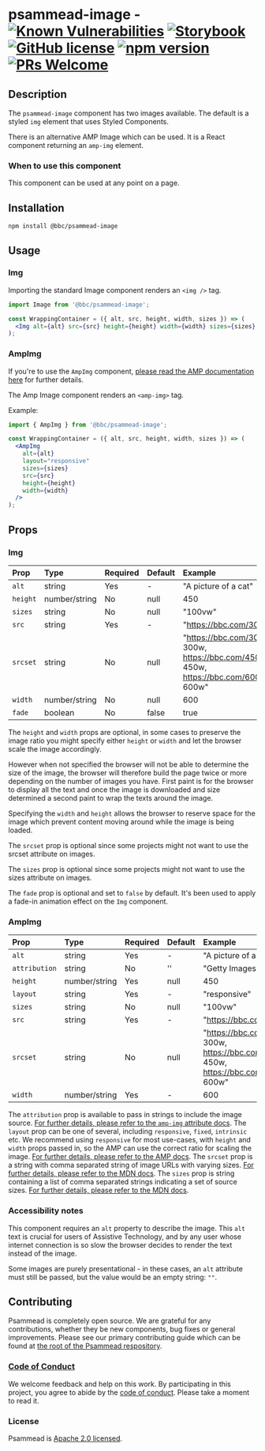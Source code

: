 # psammead-image - [![Known Vulnerabilities](https://snyk.io/test/github/bbc/psammead/badge.svg?targetFile=packages%2Fcomponents%2Fpsammead-image%2Fpackage.json)](https://snyk.io/test/github/bbc/psammead?targetFile=packages%2Fcomponents%2Fpsammead-image%2Fpackage.json) [![Storybook](https://raw.githubusercontent.com/storybooks/brand/master/badge/badge-storybook.svg?sanitize=true)](https://bbc.github.io/psammead/?path=/story/image-img--landscape-image) [![GitHub license](https://img.shields.io/badge/license-Apache%202.0-blue.svg)](https://github.com/bbc/psammead/blob/latest/LICENSE) [![npm version](https://img.shields.io/npm/v/@bbc/psammead-image.svg)](https://www.npmjs.com/package/@bbc/psammead-image) [![PRs Welcome](https://img.shields.io/badge/PRs-welcome-brightgreen.svg)](https://github.com/bbc/psammead/blob/latest/CONTRIBUTING.md)

## Description

The `psammead-image` component has two images available. The default is a styled `img` element that uses Styled Components.

There is an alternative AMP Image which can be used. It is a React component returning an `amp-img` element.

### When to use this component

This component can be used at any point on a page.

<!-- ### When not to use this component -->

## Installation

`npm install @bbc/psammead-image`

## Usage

### Img

Importing the standard Image component renders an `<img />` tag.

```jsx
import Image from '@bbc/psammead-image';

const WrappingContainer = ({ alt, src, height, width, sizes }) => (
  <Img alt={alt} src={src} height={height} width={width} sizes={sizes} fade />
);
```

### AmpImg

If you're to use the `AmpImg` component, [please read the AMP documentation here](https://www.ampproject.org/docs/reference/components/amp-img) for further details.

The Amp Image component renders an `<amp-img>` tag.

Example:

```jsx
import { AmpImg } from '@bbc/psammead-image';

const WrappingContainer = ({ alt, src, height, width, sizes }) => (
  <AmpImg
    alt={alt}
    layout="responsive"
    sizes={sizes}
    src={src}
    height={height}
    width={width}
  />
);
```

## Props

### Img
<!-- prettier-ignore -->
| Prop | Type | Required | Default | Example |
|:-----|:-----|:---------|:--------|:--------|
| `alt`    | string        | Yes | -     | "A picture of a cat" |
| `height` | number/string | No  | null  | 450 |
| `sizes`  | string        | No  | null  | "100vw" |
| `src`    | string        | Yes | -     | "https://bbc.com/300/cat.jpg" |
| `srcset` | string        | No  | null  | "https://bbc.com/300/cat.jpg 300w, https://bbc.com/450/cat.jpg 450w, https://bbc.com/600/cat.jpg 600w" |
| `width`  | number/string | No  | null  | 600 |
| `fade`   |  boolean      | No  | false | true |

The `height` and `width` props are optional, in some cases to preserve the image ratio you might specify either `height` or `width` and let the browser scale the image accordingly.

However when not specified the browser will not be able to determine the size of the image, the browser will therefore build the page twice or more depending on the number of images you have. First paint is for the browser to display all the text and once the image is downloaded and size determined a second paint to wrap the texts around the image.

Specifying the `width` and `height` allows the browser to reserve space for the image which prevent content moving around while the image is being loaded.

The `srcset` prop is optional since some projects might not want to use the srcset attribute on images.

The `sizes` prop is optional since some projects might not want to use the sizes attribute on images.

The `fade` prop is optional and set to `false` by default. It's been used to apply a fade-in animation effect on the `Img` component.

### AmpImg
<!-- prettier-ignore -->
| Prop | Type | Required | Default | Example |
|:-----|:-----|:---------|:--------|:--------|
| `alt`         | string        | Yes | -    | "A picture of a cat" |
| `attribution` | string        | No  | ''   | "Getty Images" |
| `height`      | number/string | Yes | null | 450 |
| `layout`      | string        | Yes | -    | "responsive" |
| `sizes`       | string        | No  | null | "100vw" |
| `src`         | string        | Yes | -    | "https://bbc.com/300/cat.jpg" |
| `srcset`      | string        | No  | null | "https://bbc.com/300/cat.jpg 300w, https://bbc.com/450/cat.jpg 450w, https://bbc.com/600/cat.jpg 600w" |
| `width`       | number/string | Yes | -    | 600 |

The `attribution` prop is available to pass in strings to include the image source. [For further details, please refer to the `amp-img` attribute docs](https://www.ampproject.org/docs/reference/components/amp-img#attributes).
The `layout` prop can be one of several, including `responsive`, `fixed`, `intrinsic` etc. We recommend using `responsive` for most use-cases, with `height` and `width` props passed in, so the AMP can use the correct ratio for scaling the image. [For further details, please refer to the AMP docs](https://www.ampproject.org/docs/reference/components/amp-img).
The `srcset` prop is a string with comma separated string of image URLs with varying sizes. [For further details, please refer to the MDN docs](https://developer.mozilla.org/en-US/docs/Web/HTML/Element/img#attr-srcset).
The `sizes` prop is string containing a list of comma separated strings indicating a set of source sizes. [For further details, please refer to the MDN docs](https://developer.mozilla.org/en-US/docs/Web/HTML/Element/img#attr-sizes).

### Accessibility notes

This component requires an `alt` property to describe the image. This `alt` text is crucial for users of Assistive Technology, and by any user whose internet connection is so slow the browser decides to render the text instead of the image.

Some images are purely presentational - in these cases, an `alt` attribute must still be passed, but the value would be an empty string: `""`.

<!-- ## Roadmap -->

<!-- ## Additional notes -->

## Contributing

Psammead is completely open source. We are grateful for any contributions, whether they be new components, bug fixes or general improvements. Please see our primary contributing guide which can be found at [the root of the Psammead respository](https://github.com/bbc/psammead/blob/latest/CONTRIBUTING.md).

### [Code of Conduct](https://github.com/bbc/psammead/blob/latest/CODE_OF_CONDUCT.md)

We welcome feedback and help on this work. By participating in this project, you agree to abide by the [code of conduct](https://github.com/bbc/psammead/blob/latest/CODE_OF_CONDUCT.md). Please take a moment to read it.

### License

Psammead is [Apache 2.0 licensed](https://github.com/bbc/psammead/blob/latest/LICENSE).
